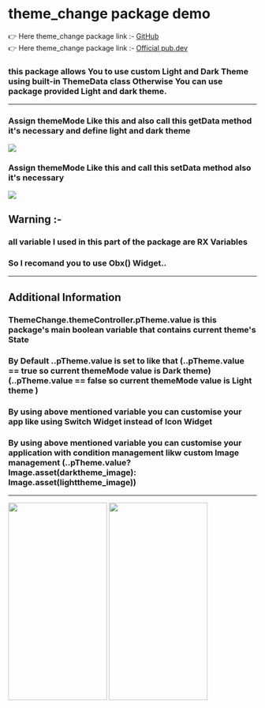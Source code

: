 # theme_change package demo
👉 Here theme_change package link :- <a href="https://github.com/sumitFlutter/theme_change">GitHub </a><br>
👉 Here theme_change package link :- <a href="https://pub.dev/packages/theme_change">Official pub.dev </a><br>
<h3>this package allows You to use custom Light and Dark Theme using built-in ThemeData class Otherwise You can use package provided Light and dark theme.</h3>
<hr>
<h3>Assign themeMode Like this and also call this getData method it's necessary and define light and dark theme </h3>
<image src="https://github.com/user-attachments/assets/a9577a22-03da-4abb-b3f6-d976bf02135c"/>
<h3>Assign themeMode Like this and call this setData method also it's necessary </h3>
<image src="https://github.com/user-attachments/assets/839ade34-af36-4db0-893c-cd360bc422a6" />
<h2> Warning :-</h2>
<h3> all variable I used in this part of the package are RX Variables</h3>
<h3> So I recomand you to use Obx() Widget.. </h3>
<hr>
<h2>Additional Information</h2>
<h3>ThemeChange.themeController.pTheme.value is this package's main boolean variable that contains current theme's State</h3>
<h3>By Default ..pTheme.value is set to like that
 (..pTheme.value == true so current themeMode value is Dark theme)
 (..pTheme.value == false so current themeMode value is Light theme )</h3>
<h3>By using above mentioned variable you can customise your app like using Switch Widget instead of Icon Widget</h3>
<h3>By using above mentioned variable you can customise your application with condition management
likw custom Image management (..pTheme.value?Image.asset(darktheme_image): Image.asset(lighttheme_image))</h3><hr>
<p>
<img src="https://github.com/user-attachments/assets/76137672-ec4c-433e-b305-e32fdc354f54" height="400px" width="200px" />
<img src="https://github.com/user-attachments/assets/86fcf705-b8d6-4815-b230-03587003efc8" height="400px" width="200px" />
</p>

 
